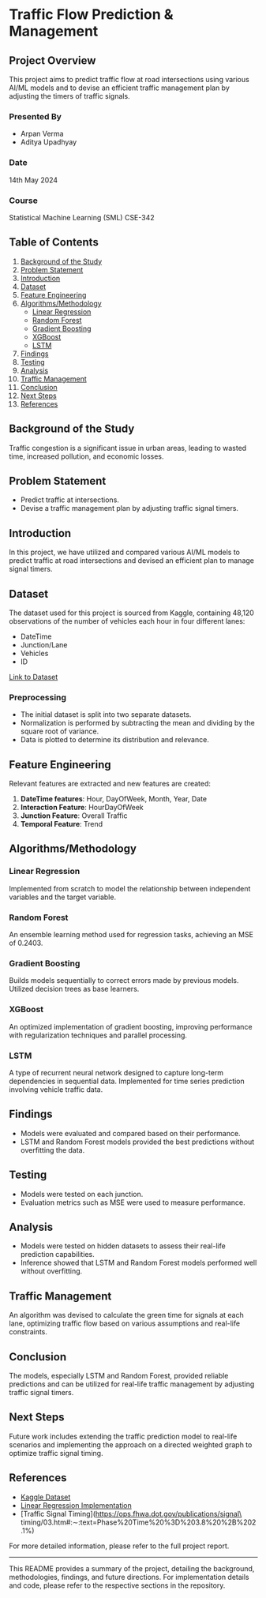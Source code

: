 # Traffic Flow Prediction & Management

## Project Overview

This project aims to predict traffic flow at road intersections using various AI/ML models and to devise an efficient traffic management plan by adjusting the timers of traffic signals. 

### Presented By
- Arpan Verma
- Aditya Upadhyay

### Date
14th May 2024

### Course
Statistical Machine Learning (SML) CSE-342

## Table of Contents
1. [Background of the Study](#background-of-the-study)
2. [Problem Statement](#problem-statement)
3. [Introduction](#introduction)
4. [Dataset](#dataset)
5. [Feature Engineering](#feature-engineering)
6. [Algorithms/Methodology](#algorithms-methodology)
    - [Linear Regression](#linear-regression)
    - [Random Forest](#random-forest)
    - [Gradient Boosting](#gradient-boosting)
    - [XGBoost](#xgboost)
    - [LSTM](#lstm)
7. [Findings](#findings)
8. [Testing](#testing)
9. [Analysis](#analysis)
10. [Traffic Management](#traffic-management)
11. [Conclusion](#conclusion)
12. [Next Steps](#next-steps)
13. [References](#references)

## Background of the Study
Traffic congestion is a significant issue in urban areas, leading to wasted time, increased pollution, and economic losses.

## Problem Statement
- Predict traffic at intersections.
- Devise a traffic management plan by adjusting traffic signal timers.

## Introduction
In this project, we have utilized and compared various AI/ML models to predict traffic at road intersections and devised an efficient plan to manage signal timers.

## Dataset
The dataset used for this project is sourced from Kaggle, containing 48,120 observations of the number of vehicles each hour in four different lanes:
- DateTime
- Junction/Lane
- Vehicles
- ID

[Link to Dataset](https://www.kaggle.com/datasets/fedesoriano/traffic-prediction-dataset)

### Preprocessing
- The initial dataset is split into two separate datasets.
- Normalization is performed by subtracting the mean and dividing by the square root of variance.
- Data is plotted to determine its distribution and relevance.

## Feature Engineering
Relevant features are extracted and new features are created:
1. **DateTime features**: Hour, DayOfWeek, Month, Year, Date
2. **Interaction Feature**: HourDayOfWeek
3. **Junction Feature**: Overall Traffic
4. **Temporal Feature**: Trend

## Algorithms/Methodology

### Linear Regression
Implemented from scratch to model the relationship between independent variables and the target variable.

### Random Forest
An ensemble learning method used for regression tasks, achieving an MSE of 0.2403.

### Gradient Boosting
Builds models sequentially to correct errors made by previous models. Utilized decision trees as base learners.

### XGBoost
An optimized implementation of gradient boosting, improving performance with regularization techniques and parallel processing.

### LSTM
A type of recurrent neural network designed to capture long-term dependencies in sequential data. Implemented for time series prediction involving vehicle traffic data.

## Findings
- Models were evaluated and compared based on their performance.
- LSTM and Random Forest models provided the best predictions without overfitting the data.

## Testing
- Models were tested on each junction.
- Evaluation metrics such as MSE were used to measure performance.

## Analysis
- Models were tested on hidden datasets to assess their real-life prediction capabilities.
- Inference showed that LSTM and Random Forest models performed well without overfitting.

## Traffic Management
An algorithm was devised to calculate the green time for signals at each lane, optimizing traffic flow based on various assumptions and real-life constraints.

## Conclusion
The models, especially LSTM and Random Forest, provided reliable predictions and can be utilized for real-life traffic management by adjusting traffic signal timers.

## Next Steps
Future work includes extending the traffic prediction model to real-life scenarios and implementing the approach on a directed weighted graph to optimize traffic signal timing.

## References
- [Kaggle Dataset](https://www.kaggle.com/code/puneetgupta24/traffic-prediction)
- [Linear Regression Implementation](https://www.geeksforgeeks.org/linear-regression-implementation-fromscratch-using-python)
- [Traffic Signal Timing](https://ops.fhwa.dot.gov/publications/signal\ timing/03.htm#:∼:text=Phase%20Time%20%3D%203.8%20%2B%202.1%)

For more detailed information, please refer to the full project report.

---

This README provides a summary of the project, detailing the background, methodologies, findings, and future directions. For implementation details and code, please refer to the respective sections in the repository.
